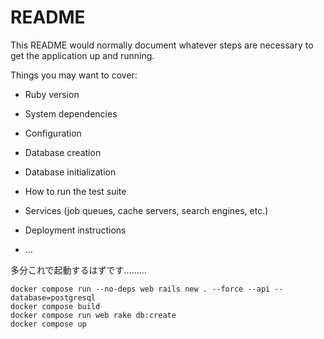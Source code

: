 # README

This README would normally document whatever steps are necessary to get the
application up and running.

Things you may want to cover:

* Ruby version

* System dependencies

* Configuration

* Database creation

* Database initialization

* How to run the test suite

* Services (job queues, cache servers, search engines, etc.)

* Deployment instructions

* ...


多分これで起動するはずです………
```
docker compose run --no-deps web rails new . --force --api --database=postgresql
docker compose build
docker compose run web rake db:create
docker compose up
```